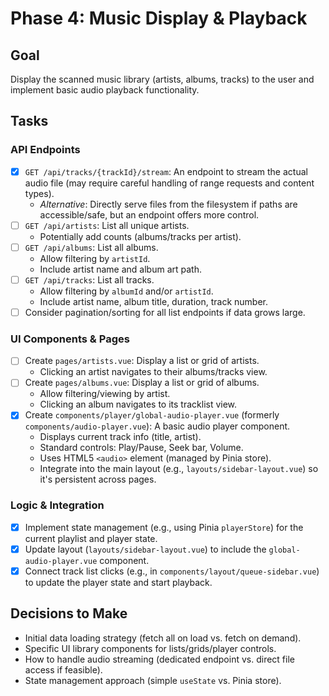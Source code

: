 # Phase 4: Music Display & Playback

## Goal

Display the scanned music library (artists, albums, tracks) to the user and implement basic audio playback functionality.

## Tasks

### API Endpoints

*   [x] `GET /api/tracks/{trackId}/stream`: An endpoint to stream the actual audio file (may require careful handling of range requests and content types).
    *   *Alternative*: Directly serve files from the filesystem if paths are accessible/safe, but an endpoint offers more control.
*   [ ] `GET /api/artists`: List all unique artists.
    *   Potentially add counts (albums/tracks per artist).
*   [ ] `GET /api/albums`: List all albums.
    *   Allow filtering by `artistId`.
    *   Include artist name and album art path.
*   [ ] `GET /api/tracks`: List all tracks.
    *   Allow filtering by `albumId` and/or `artistId`.
    *   Include artist name, album title, duration, track number.
*   [ ] Consider pagination/sorting for all list endpoints if data grows large.

### UI Components & Pages

*   [ ] Create `pages/artists.vue`: Display a list or grid of artists.
    *   Clicking an artist navigates to their albums/tracks view.
*   [ ] Create `pages/albums.vue`: Display a list or grid of albums.
    *   Allow filtering/viewing by artist.
    *   Clicking an album navigates to its tracklist view.
*   [x] Create `components/player/global-audio-player.vue` (formerly `components/audio-player.vue`): A basic audio player component.
    *   Displays current track info (title, artist).
    *   Standard controls: Play/Pause, Seek bar, Volume.
    *   Uses HTML5 `<audio>` element (managed by Pinia store).
    *   Integrate into the main layout (e.g., `layouts/sidebar-layout.vue`) so it's persistent across pages.

### Logic & Integration

*   [x] Implement state management (e.g., using Pinia `playerStore`) for the current playlist and player state.
*   [x] Update layout (`layouts/sidebar-layout.vue`) to include the `global-audio-player.vue` component.
*   [x] Connect track list clicks (e.g., in `components/layout/queue-sidebar.vue`) to update the player state and start playback.

## Decisions to Make

*   Initial data loading strategy (fetch all on load vs. fetch on demand).
*   Specific UI library components for lists/grids/player controls.
*   How to handle audio streaming (dedicated endpoint vs. direct file access if feasible).
*   State management approach (simple `useState` vs. Pinia store).
